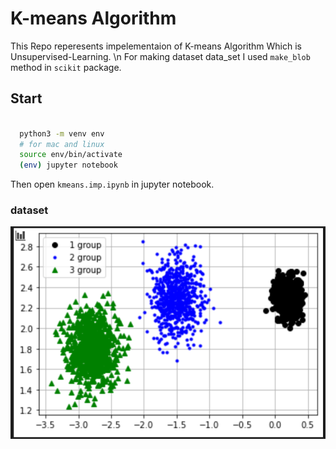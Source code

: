 # K-means Algorithm

This Repo reperesents impelementaion of K-means Algorithm Which is Unsupervised-Learning. \n
For making dataset data_set I used `make_blob` method in `scikit` package.

## Start

```bash
  
  python3 -m venv env
  # for mac and linux
  source env/bin/activate
  (env) jupyter notebook
```

Then open `kmeans.imp.ipynb` in jupyter notebook.

### dataset

<div>
  
  ![alt text](https://raw.githubusercontent.com/shamohamin/K-means-algorithm/master/images/data_set.png)

</div>
